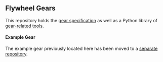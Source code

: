 ## Flywheel Gears

This repository holds the [gear specification](spec) as well as a Python library of [gear-related tools](gears).

#### Example Gear
The example gear previously located here has been moved to a [separate repository](https://github.com/flywheel-apps/example-gear).

